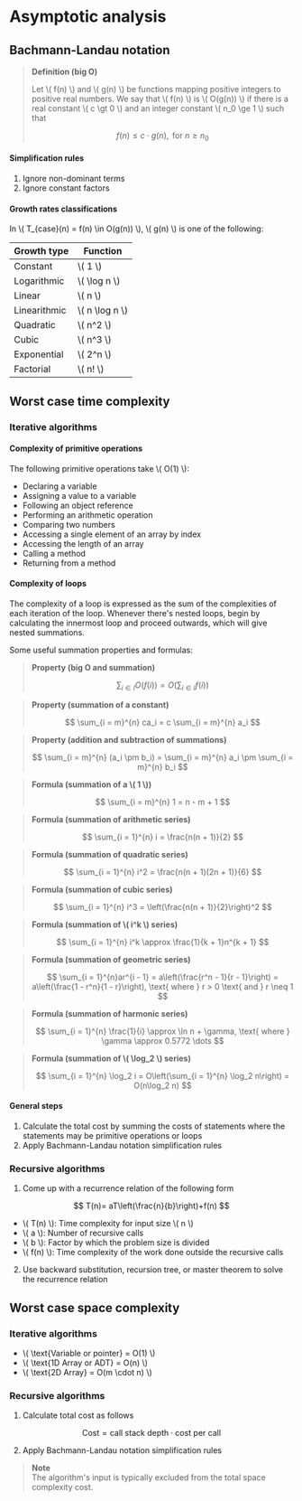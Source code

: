 # Asymptotic analysis

## Bachmann-Landau notation

> **Definition (big O)**
>
> Let \\( f(n) \\) and \\( g(n) \\) be functions mapping positive integers to positive real numbers.
> We say that \\( f(n) \\) is \\( O(g(n)) \\) if there is a real constant \\( c \gt 0 \\) and an integer constant
> \\( n_0 \ge 1 \\) such that
>
> $$
> f(n) \leq c \cdot g(n), \text{ for } n \geq n_0
> $$

#### Simplification rules

1. Ignore non-dominant terms
2. Ignore constant factors

#### Growth rates classifications

In \\( T\_{case}(n) = f(n) \in O(g(n)) \\), \\( g(n) \\) is one of the following:

| Growth type  | Function         |
| ------------ | ---------------- |
| Constant     | \\( 1 \\)        |
| Logarithmic  | \\( \log n \\)   |
| Linear       | \\( n \\)        |
| Linearithmic | \\( n \log n \\) |
| Quadratic    | \\( n^2 \\)      |
| Cubic        | \\( n^3 \\)      |
| Exponential  | \\( 2^n \\)      |
| Factorial    | \\( n! \\)       |

## Worst case time complexity

### Iterative algorithms

#### Complexity of primitive operations

The following primitive operations take \\( O(1) \\):

* Declaring a variable
* Assigning a value to a variable
* Following an object reference
* Performing an arithmetic operation
* Comparing two numbers
* Accessing a single element of an array by index
* Accessing the length of an array
* Calling a method
* Returning from a method

#### Complexity of loops

The complexity of a loop is expressed as the sum of the complexities of each iteration of the loop. Whenever there's nested loops, begin by calculating the innermost loop and proceed outwards, which will give nested summations.

Some useful summation properties and formulas:

> **Property (big O and summation)**
>
> $$
> \sum_{i \in I} O(f(i)) = O\left(\sum_{i \in I} f(i)\right)
> $$

> **Property (summation of a constant)**
>
> $$
> \sum_{i = m}^{n} ca_i = c \sum_{i = m}^{n} a_i
> $$

> **Property (addition and subtraction of summations)**
>
> $$
> \sum_{i = m}^{n} (a_i \pm b_i) = \sum_{i = m}^{n} a_i \pm \sum_{i = m}^{n} b_i
> $$

> **Formula (summation of a \\( 1 \\))**
>
> $$
> \sum_{i = m}^{n} 1 = n - m + 1
> $$

> **Formula (summation of arithmetic series)**
>
> $$
> \sum_{i = 1}^{n} i = \frac{n(n + 1)}{2}
> $$

> **Formula (summation of quadratic series)**
>
> $$
> \sum_{i = 1}^{n} i^2 = \frac{n(n + 1)(2n + 1)}{6}
> $$

> **Formula (summation of cubic series)**
>
> $$
> \sum_{i = 1}^{n} i^3 = \left(\frac{n(n + 1)}{2}\right)^2
> $$

> **Formula (summation of \\( i^k \\) series)**
>
> $$
> \sum_{i = 1}^{n} i^k \approx \frac{1}{k + 1}n^{k + 1}
> $$

> **Formula (summation of geometric series)**
>
> $$
> \sum_{i = 1}^{n}ar^{i - 1} = a\left(\frac{r^n - 1}{r - 1}\right) = a\left(\frac{1 - r^n}{1 - r}\right), \text{ where } r > 0 \text{ and } r \neq 1
> $$

> **Formula (summation of harmonic series)**
>
> $$
> \sum_{i = 1}^{n} \frac{1}{i} \approx \ln n + \gamma, \text{ where } \gamma \approx 0.5772 \dots
> $$

> **Formula (summation of \\( \log\_2 \\) series)**
>
> $$
> \sum_{i = 1}^{n} \log_2 i = O\left(\sum_{i = 1}^{n} \log_2 n\right) = O(n\log_2 n)
> $$

#### General steps

1. Calculate the total cost by summing the costs of statements where the statements may be primitive operations or loops
2. Apply Bachmann-Landau notation simplification rules

### Recursive algorithms

1. Come up with a recurrence relation of the following form

$$
T(n)= aT\left(\frac{n}{b}\right)+f(n)
$$

- \\( T(n) \\): Time complexity for input size \\( n \\)
- \\( a \\): Number of recursive calls
- \\( b \\): Factor by which the problem size is divided
- \\( f(n) \\): Time complexity of the work done outside the recursive calls

2. Use backward substitution, recursion tree, or master theorem to solve the recurrence relation

## Worst case space complexity

### Iterative algorithms

- \\( \\text{Variable or pointer} = O(1) \\)
- \\( \text{1D Array or ADT} = O(n) \\)
- \\( \text{2D Array} = O(m \cdot n) \\)

### Recursive algorithms

1. Calculate total cost as follows

$$
\text{Cost} = \text{call stack depth} \cdot \text{cost per call}
$$

2. Apply Bachmann-Landau notation simplification rules

> **Note**\
> The algorithm's input is typically excluded from the total space complexity cost.
